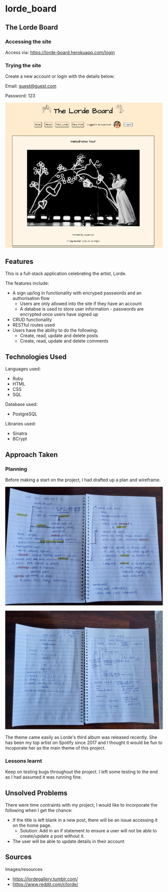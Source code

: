 # lorde_board

## The Lorde Board
### Accessing the site

Access via: https://lorde-board.herokuapp.com/login 

### Trying the site
Create a new account or login with the details below:

Email: guest@guest.com

Password: 123

![lorde-forum-screenshot](/resources/lorde-forum-screenshot.png "Lorde Forum Screenshot")


## Features
This is a full-stack application celebrating the artist, Lorde. 

The features include:
* A sign up/log in functionality with encryped passwords and an authorisation flow
    * Users are only allowed into the site if they have an account
    * A databse is used to store user information - passwords are encrypted once users have signed up
* CRUD functionality
* RESTful routes used
* Users have the ability to do the following:
    * Create, read, update and delete posts
    * Create, read, update and delete comments

## Technologies Used
Languages used:
* Ruby
* HTML
* CSS
* SQL

Database used:
* PostgreSQL

Libraries used:
* Sinatra
* BCrypt

## Approach Taken
### Planning
Before making a start on the project, I had drafted up a plan and wireframe.

![project-plan](/resources/project-plan.jpg "Project Plan")

![project-wireframe](/resources/project-wireframe.jpg "Project Wireframe")

The theme came easily as Lorde's third album was released recently. She has been my top artist on Spotify since 2017 and I thought it would be fun to incoporate her as the main theme of this project.

### Lessons learnt
Keep on testing bugs throughout the project. I left some testing to the end as I had assumed it was running fine. 

## Unsolved Problems
There were time contraints with my project, I would like to incorporate the following when I get the chance:
* If the title is left blank in a new post, there will be an issue accessing it on the home page. 
    * Solution: Add in an if statement to ensure a user will not be able to create/update a post without it.
* The user will be able to update details in their account

## Sources
Images/resources
* https://lordegallery.tumblr.com/ 
* https://www.reddit.com/r/lorde/


